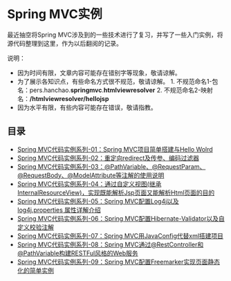 # Spring MVC实例
最近抽空将Spring MVC涉及到的一些技术进行了复习，并写了一些入门实例，将源代码整理到这里，作为以后翻阅的记录。

说明：
- 因为时间有限，文章内容可能存在错别字等现象，敬请谅解。
- 为了展示各知识点，有些命名方式很不规范，敬请谅解。
		1. 不规范命名1-包名：pers.hanchao.**springmvc**.**htmlviewresolver**
		2. 不规范命名2-映射名：**/htmlviewresolver/hellojsp**
- 因为水平有限，有些内容可能存在错误，敬请指教。

## 目录

- [Spring MVC代码实例系列-01：Spring MVC项目简单搭建与Hello Wolrd](http://blog.csdn.net/hanchao5272/article/details/79052358)
- [Spring MVC代码实例系列-02：重定向redirect及传参、编码过滤器](http://blog.csdn.net/hanchao5272/article/details/79053688)
- [Spring MVC代码实例系列-03：@PathVariable、@RequestParam、@RequestBody、@ModelAttribute等注解的使用说明](http://blog.csdn.net/hanchao5272/article/details/79069996)
- [Spring MVC代码实例系列-04：通过自定义视图(继承InternalResourceView)，实现既能解析Jsp页面又能解析Html页面的目的](http://blog.csdn.net/hanchao5272/article/details/79101520)
- [Spring MVC代码实例系列-05：Spring MVC配置Log4j以及 log4j.properties 属性详解介绍](http://blog.csdn.net/hanchao5272/article/details/79111105)
- [Spring MVC代码实例系列-06：Spring MVC配置Hibernate-Validator以及自定义校验注解](http://blog.csdn.net/hanchao5272/article/details/79115467)
- [Spring MVC代码实例系列-07：Spring MVC用JavaConfig代替xml搭建项目](http://blog.csdn.net/hanchao5272/article/details/79116391)
- [Spring MVC代码实例系列-08：Spring MVC通过@RestController和@PathVariable构建RESTFul风格的Web服务](http://blog.csdn.net/hanchao5272/article/details/79119124)
- [Spring MVC代码实例系列-09：Spring MVC配置Freemarker实现页面静态化的简单实例](http://blog.csdn.net/hanchao5272/article/details/79122049)